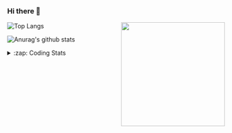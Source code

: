 ### Hi there 👋

<!--
**tao8687/tao8687** is a ✨ _special_ ✨ repository because its `README.md` (this file) appears on your GitHub profile.

Here are some ideas to get you started:

- 🔭 I’m currently working on ...
- 🌱 I’m currently learning ...
- 👯 I’m looking to collaborate on ...
- 🤔 I’m looking for help with ...
- 💬 Ask me about ...
- 📫 How to reach me: ...
- 😄 Pronouns: ...
- ⚡ Fun fact: ...
-->

<img align='right' src="https://media.giphy.com/media/M9gbBd9nbDrOTu1Mqx/giphy.gif" width="240">

  
![Top Langs](https://github-readme-stats.vercel.app/api/top-langs/?username=tao8687&layout=compact&title_color=23238E&text_color=A67D3D)

![Anurag's github stats](https://github-readme-stats.vercel.app/api?username=tao8687&show_icons=true&&text_color=A67D3D&title_color=23238E&show_icons=false&count_private=true&hide=stars)

<details>
  <summary>:zap: Coding Stats</summary>
  <br>
    
<!--START_SECTION:waka-->

```text
From: 27 February 2023 - To: 06 March 2023

Python     32 mins         ███████████░░░░░░░░░░░░░░   44.39 %
Markdown   21 mins         ███████░░░░░░░░░░░░░░░░░░   28.44 %
C          9 mins          ███░░░░░░░░░░░░░░░░░░░░░░   12.29 %
C++        5 mins          ██░░░░░░░░░░░░░░░░░░░░░░░   07.49 %
Bash       4 mins          █▓░░░░░░░░░░░░░░░░░░░░░░░   06.39 %
Kconfig    0 secs          ▒░░░░░░░░░░░░░░░░░░░░░░░░   01.00 %
```

<!--END_SECTION:waka-->
</details>
